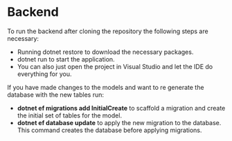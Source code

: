 # Backend

To run the backend after cloning the repository the following steps are necessary:
* Running dotnet restore to download the necessary packages.
* dotnet run to start the application.
* You can also just open the project in Visual Studio and let the IDE do everything for you.

If you have made changes to the models and want to re generate the database with the new tables run:
* **dotnet ef migrations add InitialCreate** to scaffold a migration and create the initial set of tables for the model.
* **dotnet ef database update** to apply the new migration to the database. This command creates the database before applying migrations.
